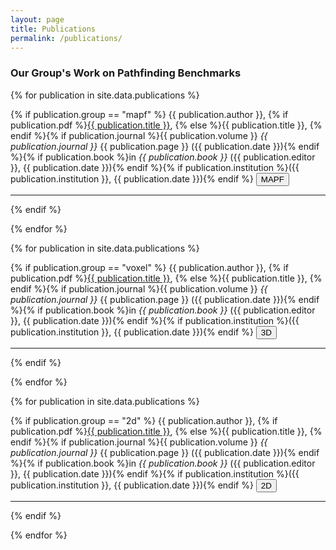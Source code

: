 ```yaml
---
layout: page
title: Publications
permalink: /publications/
---
```


<h3>Our Group's Work on Pathfinding Benchmarks</h3>

<!-- <h3>MAPF Benchmarks</h3> -->
{% for publication in site.data.publications %}

{% if publication.group == "mapf" %}
{{ publication.author }}, {% if publication.pdf %}<a href="{{ site.baseurl }}/assets/pdf/{{ publication.pdf }}.pdf" target="_blank">{{ publication.title }}</a>, {% else %}{{ publication.title }}, {% endif %}{% if publication.journal %}{{ publication.volume }} _{{ publication.journal }}_ {{ publication.page }} ({{ publication.date }}){% endif %}{% if publication.book %}in _{{ publication.book }}_ ({{ publication.editor }}, {{ publication.date }}){% endif %}{% if publication.institution %}({{ publication.institution }}, {{ publication.date }}){% endif %}&nbsp;<a href="{{ site.url }}{{ site.baseurl }}/mapf-benchmarks/"><button class='button syllabus'>MAPF</button></a>

---
{% endif %}

{% endfor %}

<!-- <h3>Voxel Benchmarks</h3> -->
{% for publication in site.data.publications %}

{% if publication.group == "voxel" %}
{{ publication.author }}, {% if publication.pdf %}<a href="{{ site.baseurl }}/assets/pdf/{{ publication.pdf }}.pdf" target="_blank">{{ publication.title }}</a>, {% else %}{{ publication.title }}, {% endif %}{% if publication.journal %}{{ publication.volume }} _{{ publication.journal }}_ {{ publication.page }} ({{ publication.date }}){% endif %}{% if publication.book %}in _{{ publication.book }}_ ({{ publication.editor }}, {{ publication.date }}){% endif %}{% if publication.institution %}({{ publication.institution }}, {{ publication.date }}){% endif %}&nbsp;<a href="{{ site.url }}{{ site.baseurl }}/3d-benchmarks/voxel-maps/"><button class='button syllabus'>3D</button></a>

---
{% endif %}

{% endfor %}

<!-- <h3>2D Benchmarks</h3> -->
{% for publication in site.data.publications %}

{% if publication.group == "2d" %}
{{ publication.author }}, {% if publication.pdf %}<a href="{{ site.baseurl }}/assets/pdf/{{ publication.pdf }}.pdf" target="_blank">{{ publication.title }}</a>, {% else %}{{ publication.title }}, {% endif %}{% if publication.journal %}{{ publication.volume }} _{{ publication.journal }}_ {{ publication.page }} ({{ publication.date }}){% endif %}{% if publication.book %}in _{{ publication.book }}_ ({{ publication.editor }}, {{ publication.date }}){% endif %}{% if publication.institution %}({{ publication.institution }}, {{ publication.date }}){% endif %}&nbsp;<a href="{{ site.url }}{{ site.baseurl }}/2d-benchmarks/"><button class='button syllabus'>2D</button></a>

---
{% endif %}

{% endfor %}
